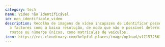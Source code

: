 ```yaml
---
category: tech
name: Vídeo não identificável
id: non_identifiable_video
description: Recolha de imagens de vídeo incapazes de identificar pessoas devido
  a factores como a baixa resolução, de modo que não é possível determinar
  rostos ou números únicos, como matrículas de veículos.
icon: https://res.cloudinary.com/helpful-places/image/upload/v1715725631/non-identifiable_video_djrsml.svg
---
```

